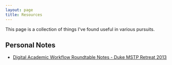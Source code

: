 ```yaml
---
layout: page
title: Resources
---
```


This page is a collection of things I've found useful in various pursuits. 


## Personal Notes

- [Digital Academic Workflow Roundtable Notes - Duke MSTP Retreat 2013](/mstp-workflow-notes-2013)